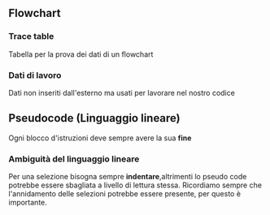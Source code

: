 ## Flowchart
### Trace table
Tabella per la prova dei dati di un flowchart
### Dati di lavoro
Dati non inseriti dall'esterno ma usati per lavorare nel nostro codice
## Pseudocode (Linguaggio lineare)
Ogni blocco d'istruzioni deve sempre avere la sua **fine**
### Ambiguità del linguaggio lineare
Per una selezione bisogna sempre **indentare**,altrimenti lo pseudo code potrebbe essere sbagliata a livello di lettura stessa.
Ricordiamo sempre che l'annidamento delle selezioni potrebbe essere presente, per questo è importante.


